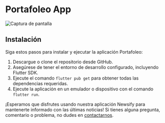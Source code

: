 # Portafoleo App
![Captura de pantalla](https://i.postimg.cc/3wcMpVsF/Screenshot-from-2023-11-01-18-56-33.png)




## Instalación

Siga estos pasos para instalar y ejecutar la aplicación Portafoleo:

1. Descargue o clone el repositorio desde GitHub.
2. Asegúrese de tener el entorno de desarrollo configurado, incluyendo Flutter SDK.
3. Ejecute el comando `flutter pub get` para obtener todas las dependencias requeridas.
5. Ejecute la aplicación en un emulador o dispositivo con el comando `flutter run`.

¡Esperamos que disfrutes usando nuestra aplicación Newsify para mantenerte informado con las últimas noticias! Si tienes alguna pregunta, comentario o problema, no dudes en [contactarnos](mailto:mario.melo.dev@google.com).